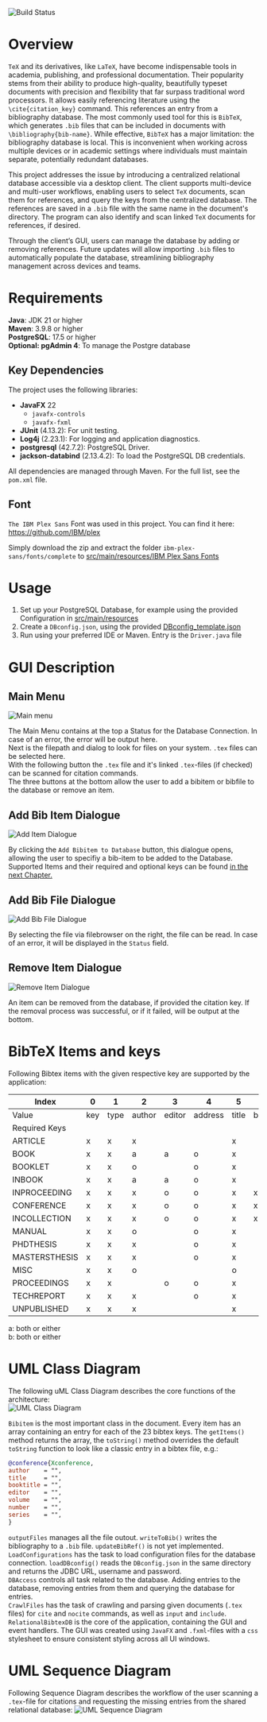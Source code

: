 ![Build Status](https://github.com/t-brandl/BibTeX-Database-App/actions/workflows/maven.yml/badge.svg)

# Overview
`TeX` and its derivatives, like `LaTeX`, have become indispensable tools in academia, publishing, and professional documentation. Their popularity stems from their ability to produce high-quality, beautifully typeset documents with precision and flexibility that far surpass traditional word processors. It allows easily referencing literature using the `\cite{citation_key}` command. This references an entry from a bibliography database. The most commonly used tool for this is `BibTeX`, which generates `.bib` files that can be included in documents with `\bibliography{bib-name}`. While effective, `BibTeX` has a major limitation: the bibliography database is local. This is inconvenient when working across multiple devices or in academic settings where individuals must maintain separate, potentially redundant databases.

This project addresses the issue by introducing a centralized relational database accessible via a desktop client. The client supports multi-device and multi-user workflows, enabling users to select `TeX` documents, scan them for references, and query the keys from the centralized database. The references are saved in a `.bib` file with the same name in the document's directory. The program can also identify and scan linked `TeX` documents for references, if desired.

Through the client’s GUI, users can manage the database by adding or removing references. Future updates will allow importing `.bib` files to automatically populate the database, streamlining bibliography management across devices and teams.

# Requirements  

**Java**: JDK 21 or higher  
**Maven**: 3.9.8 or higher  
**PostgreSQL**: 17.5 or higher  
**Optional: pgAdmin 4**: To manage the Postgre database

## Key Dependencies
The project uses the following libraries:  

- **JavaFX** 22  
  - `javafx-controls`  
  - `javafx-fxml`  
- **JUnit** (4.13.2): For unit testing.  
- **Log4j** (2.23.1): For logging and application diagnostics.  
- **postgresql** (42.7.2): PostgreSQL Driver.  
- **jackson-databind** (2.13.4.2): To load the PostgreSQL DB credentials.

All dependencies are managed through Maven. For the full list, see the `pom.xml` file.

## Font

`The IBM Plex Sans` Font was used in this project. You can find it here:  
https://github.com/IBM/plex  

Simply download the zip and extract the folder `ibm-plex-sans/fonts/complete` to [src/main/resources/IBM Plex Sans Fonts](src/main/resources/IBM%20Plex%20Sans%20Fonts/)

# Usage

1. Set up your PostgreSQL Database, for example using the provided Configuration in [src/main/resources](src/main/resources)
2. Create a `DBconfig.json`, using the provided [DBconfig_template.json](DBconfig_template.json)
3. Run using your preferred IDE or Maven. Entry is the `Driver.java` file

# GUI Description
## Main Menu
![Main menu](documentation/App_MainWindow.png)  

The Main Menu contains at the top a Status for the Database Connection. In case of an error, the error will be output here.  
Next is the filepath and dialog to look for files on your system. `.tex` files can be selected here.  
With the following button the `.tex` file and it's linked `.tex`-files (if checked) can be scanned for citation commands.  
The three buttons at the bottom allow the user to add a bibitem or bibfile to the database or remove an item.

## Add Bib Item Dialogue
![Add Item Dialogue](documentation/App_AddItemDialogue.png)  

By clicking the `Add Bibitem to Database` button, this dialogue opens, allowing the user to specifiy a bib-item to be added to the Database. Supported Items and their required and optional keys can be found [in the next Chapter.](#bibtex-items-and-keys)

## Add Bib File Dialogue
![Add Bib File Dialogue](documentation/App_AddFileDialogue.png)  

By selecting the file via filebrowser on the right, the file can be read. In case of an error, it will be displayed in the `Status` field.

## Remove Item Dialogue
![Remove Item Dialogue](documentation/App_RemKeyDialogue.png)  

An item can be removed from the database, if provided the citation key. If the removal process was successful, or if it failed, will be output at the bottom.

# BibTeX Items and keys

Following Bibtex items with the given respective key are supported by the application:

| Index         | 0   | 1    | 2      | 3      | 4       | 5     | 6         | 7       | 8         | 9    | 10           | 11           | 12          | 13     | 14     | 15     | 16   | 17      | 18      | 19    | 20     | 21    | 22   |
|---------------|-----|------|--------|--------|---------|-------|-----------|---------|-----------|------|--------------|--------------|-------------|--------|--------|--------|------|---------|---------|-------|--------|-------|------|
| Value         | key | type | author | editor | address | title | booktitle | journal | publisher | year | howpublished | organization | institution | school | volume | series | type | edition | chapter | month | number | pages | note |
| Required Keys |     |      |        |        |         |       |           |         |           |      |              |              |             |        |        |        |      |         |         |       |        |       |      |
| ARTICLE       | x   | x    | x      |        |         | x     |           | x       |           | x    |              |              |             |        | o      |        |      |         |         | o     | o      | o     | o    |
| BOOK          | x   | x    | a      | a      | o       | x     |           |         | x         | x    |              |              |             |        | o      | o      |      | o       |         | o     | o      |       | o    |
| BOOKLET       | x   | x    | o      |        | o       | x     |           |         |           | o    | o            |              |             |        |        |        |      |         |         | o     |        |       | o    |
| INBOOK        | x   | x    | a      | a      | o       | x     |           |         | x         | x    |              |              |             |        | o      | o      | o    | o       | b       | o     | o      | b     | o    |
| INPROCEEDING  | x   | x    | x      | o      | o       | x     | x         |         | o         | x    |              | o            |             |        | o      | o      |      |         |         | o     | o      | o     | o    |
| CONFERENCE    | x   | x    | x      | o      | o       | x     | x         |         | o         | x    |              | o            |             |        | o      | o      |      |         |         | o     | o      | o     | o    |
| INCOLLECTION  | x   | x    | x      | o      | o       | x     | x         |         | x         | x    |              |              |             |        | o      | o      | o    | o       | o       | o     | o      | o     | o    |
| MANUAL        | x   | x    | o      |        | o       | x     |           |         |           | o    |              | o            |             |        |        |        |      | o       |         | o     |        |       | o    |
| PHDTHESIS     | x   | x    | x      |        | o       | x     |           |         |           | x    |              |              |             | x      |        |        |      |         |         | o     |        |       | o    |
| MASTERSTHESIS | x   | x    | x      |        | o       | x     |           |         |           | x    |              |              |             | x      |        |        | o    |         |         | o     |        |       | o    |
| MISC          | x   | x    | o      |        |         | o     |           |         |           | o    | o            |              |             |        |        |        |      |         |         | o     |        |       | o    |
| PROCEEDINGS   | x   | x    |        | o      | o       | x     |           |         | o         | x    |              | o            |             |        | o      | o      |      |         |         | o     | o      |       | o    |
| TECHREPORT    | x   | x    | x      |        | o       | x     |           |         |           | x    |              |              | x           |        |        |        | o    |         |         | o     | o      |       | o    |
| UNPUBLISHED   | x   | x    | x      |        |         | x     |           |         |           | o    |              |              |             |        |        |        |      |         |         | o     |        |       | x    |

  
  
a: both or either  
b: both or either

# UML Class Diagram
The following uML Class Diagram describes the core functions of the architecture:  
![UML Class Diagram](documentation/UML_relBib.png)  

`Bibitem` is the most important class in the document. Every item has an array containing an entry for each of the 23 bibtex keys. The `getItems()` method returns the array, the `toString()` method overrides the default `toString` function to look like a classic entry in a bibtex file, e.g.:
```BibTeX
@conference{Xconference,   
author    = "",
title     = "",
booktitle = "",
editor    = "",
volume    = "",
number    = "",
series    = "",
}
``` 

`outputFiles` manages all the file outout. `writeToBib()` writes the bibliography to a `.bib` file. `updateBibRef()` is not yet implemented.  
`LoadConfigurations` has the task to load configuration files for the database connection. `loadDBconfig()` reads the `DBconfig.json` in the same directory and returns the JDBC URL, username and password.  
`DBAccess` controls all task related to the database. Adding entries to the database, removing entries from them and querying the database for entries.  
`CrawlFiles` has the task of crawling and parsing given documents (`.tex` files) for `cite` and `nocite` commands, as well as `input` and `include`.  
`RelationalBibtexDB` is the core of the application, containing the GUI and event handlers. The GUI was created using `JavaFX` and `.fxml`-files with a `css` stylesheet to ensure consistent styling across all UI windows.

# UML Sequence Diagram
Following Sequence Diagram describes the workflow of the user scanning a `.tex`-file for citations and requesting the missing entries from the shared relational database:
![UML Sequence Diagram](documentation/UML_Seq_Diag.PNG)